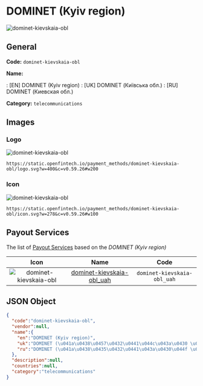 
# DOMINET (Kyiv region) 
![dominet-kievskaia-obl](https://static.openfintech.io/payment_methods/dominet-kievskaia-obl/logo.svg?w=400&c=v0.59.26#w200)  

## General 
**Code:** `dominet-kievskaia-obl` 
 
**Name:** 
 
:	[EN] DOMINET (Kyiv region) 
:	[UK] DOMINET (Київська обл.) 
:	[RU] DOMINET (Киевская обл.) 
 
**Category:** `telecommunications` 
 

## Images 

### Logo 
![dominet-kievskaia-obl](https://static.openfintech.io/payment_methods/dominet-kievskaia-obl/logo.svg?w=400&c=v0.59.26#w200)  

```
https://static.openfintech.io/payment_methods/dominet-kievskaia-obl/logo.svg?w=400&c=v0.59.26#w200
```  

### Icon 
![dominet-kievskaia-obl](https://static.openfintech.io/payment_methods/dominet-kievskaia-obl/icon.svg?w=278&c=v0.59.26#w100)  

```
https://static.openfintech.io/payment_methods/dominet-kievskaia-obl/icon.svg?w=278&c=v0.59.26#w100
```  

## Payout Services 
 
The list of [Payout Services](/payout-services/) based on the _DOMINET (Kyiv region)_ 

|Icon|Name|Code| 
|:---:|:---:|:---:| 
|![dominet-kievskaia-obl](https://static.openfintech.io/payout_methods/dominet-kievskaia-obl/icon.svg?w=278&c=v0.59.26#w40) |[dominet-kievskaia-obl_uah](/payout-services/dominet-kievskaia-obl_uah/)|`dominet-kievskaia-obl_uah`| 
 

## JSON Object 

```json
{
  "code":"dominet-kievskaia-obl",
  "vendor":null,
  "name":{
    "en":"DOMINET (Kyiv region)",
    "uk":"DOMINET (\u041a\u0438\u0457\u0432\u0441\u044c\u043a\u0430 \u043e\u0431\u043b.)",
    "ru":"DOMINET (\u041a\u0438\u0435\u0432\u0441\u043a\u0430\u044f \u043e\u0431\u043b.)"
  },
  "description":null,
  "countries":null,
  "category":"telecommunications"
}
```  
